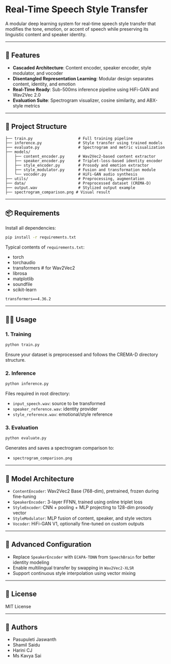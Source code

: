 # Real-Time Speech Style Transfer

A modular deep learning system for real-time speech style transfer that modifies the tone, emotion, or accent of speech while preserving its linguistic content and speaker identity.

---

## 🚀 Features
- **Cascaded Architecture**: Content encoder, speaker encoder, style modulator, and vocoder
- **Disentangled Representation Learning**: Modular design separates content, identity, and emotion
- **Real-Time Ready**: Sub-500ms inference pipeline using HiFi-GAN and Wav2Vec 2.0
- **Evaluation Suite**: Spectrogram visualizer, cosine similarity, and ABX-style metrics

---

## 📁 Project Structure
```
├── train.py                    # Full training pipeline
├── inference.py                # Style transfer using trained models
├── evaluate.py                 # Spectrogram and metric visualization
├── models/
│   ├── content_encoder.py      # Wav2Vec2-based content extractor
│   ├── speaker_encoder.py      # Triplet-loss-based identity encoder
│   ├── style_encoder.py        # Prosody and emotion extractor
│   ├── style_modulator.py      # Fusion and transformation module
│   └── vocoder.py              # HiFi-GAN audio synthesis
├── utils/                      # Preprocessing, augmentation
├── data/                       # Preprocessed dataset (CREMA-D)
├── output.wav                  # Stylized output example
├── spectrogram_comparison.png # Visual result
```

---

## 📦 Requirements
Install all dependencies:
```bash
pip install -r requirements.txt
```
Typical contents of `requirements.txt`:
- torch
- torchaudio
- transformers  # for Wav2Vec2
- librosa
- matplotlib
- soundfile
- scikit-learn
```
transformers==4.36.2
```

---

## 🏃‍♂️ Usage

### 1. Training
```bash
python train.py
```
Ensure your dataset is preprocessed and follows the CREMA-D directory structure.

### 2. Inference
```bash
python inference.py
```
Files required in root directory:
- `input_speech.wav`: source to be transformed
- `speaker_reference.wav`: identity provider
- `style_reference.wav`: emotional/style reference

### 3. Evaluation
```bash
python evaluate.py
```
Generates and saves a spectrogram comparison to:
- `spectrogram_comparison.png`

---

## 🎯 Model Architecture
- `ContentEncoder`: Wav2Vec2 Base (768-dim), pretrained, frozen during fine-tuning
- `SpeakerEncoder`: 3-layer FFNN, trained using online triplet loss
- `StyleEncoder`: CNN + pooling + MLP projecting to 128-dim prosody vector
- `StyleModulator`: MLP fusion of content, speaker, and style vectors
- `Vocoder`: HiFi-GAN V1, optionally fine-tuned on custom outputs

---

## 🔧 Advanced Configuration
- Replace `SpeakerEncoder` with `ECAPA-TDNN` from `SpeechBrain` for better identity modeling
- Enable multilingual transfer by swapping in `Wav2Vec2-XLSR`
- Support continuous style interpolation using vector mixing

---

## 📄 License
MIT License

---

## 👥 Authors
- Pasupuleti Jaswanth
- Shamil Saidu
- Harini CJ
- Ms Kavya Sai

